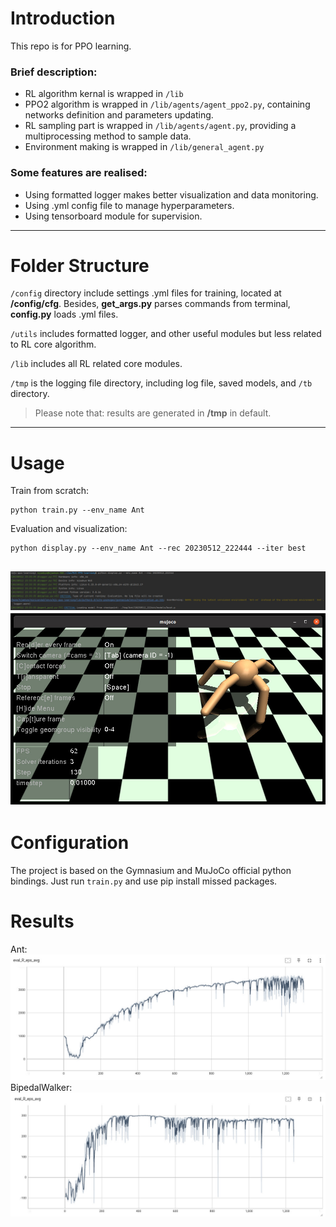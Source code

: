 # Introduction
This repo is for PPO learning.

### Brief description:
- RL algorithm kernal is wrapped in `/lib`
- PPO2 algorithm is wrapped in `/lib/agents/agent_ppo2.py`, containing networks definition and parameters updating.
- RL sampling part is wrapped in `/lib/agents/agent.py`, providing a multiprocessing method to sample data.
- Environment making is wrapped in `/lib/general_agent.py`

### Some features are realised:
- Using formatted logger makes better visualization and data monitoring.
- Using .yml config file to manage hyperparameters.
- Using tensorboard module for supervision.

----
# Folder Structure

`/config` directory include settings .yml files for training, located at **/config/cfg**. Besides, **get_args.py** 
parses commands from terminal, **config.py** loads .yml files.

`/utils` includes formatted logger, and other useful modules but less related to RL core algorithm.

`/lib` includes all RL related core modules.

`/tmp` is the logging file directory, including log file, saved models, and `/tb` directory.

> Please note that: results are generated in **/tmp** in default.
----------------------

# Usage
Train from scratch:
```commandline
python train.py --env_name Ant
```
Evaluation and visualization:
```commandline
python display.py --env_name Ant --rec 20230512_222444 --iter best
```
![avatar](utils/display_logging.jpg)
![avatar](utils/Ant.jpg)
----------------------
# Configuration
The project is based on the Gymnasium and MuJoCo official python bindings.
Just run `train.py` and use pip install missed packages.

# Results
Ant:
![avatar](utils/Ant_result.jpg)
BipedalWalker:
![avatar](utils/BipedalWalker_result.jpg)
